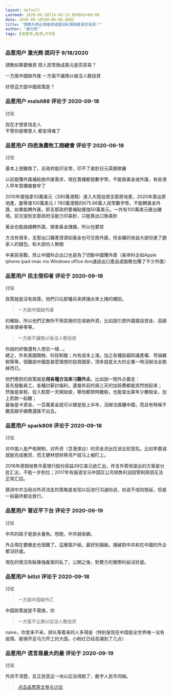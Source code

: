 ```yaml
---
layout: default
Lastmod: 2020-09-18T14:45:13.950863+00:00
date: 2020-09-18T00:00:00.000Z
title: "請教外商台資撤資或匯回利潤換匯是否容易？"
author: "激光熊"
tags: [習皇帝,經濟,中共]
---
```



### 品葱用户 **激光熊** 提问于 9/18/2020
    
請教如果要撤資 把人民幣換成美元是否容易？   
  
ㄧ方面中國缺外匯 一方面不讓換以後沒人敢投資  
  
好奇這方面中國政策是？
    
                

### 品葱用户 **malsit88** 评论于 2020-09-18
讨论

        
现在才想拿钱走人  
不管你是哪里人 都变得难了
        
                

### 品葱用户 **四邑漁農牧工商總會** 评论于 2020-09-18
讨论

        
基本上很難換了。支政府能印支幣，印不了美鈔日元英鎊歐羅  
  
以前能賺外匯補貼換外匯需求，現在賣樓都發數字幣，不能換黃金或外匯，有些港人早年買樓被套牢了  
  
2010年傻強拿50萬美元（390萬港斃）進入大陸投資支那房地產，2020年賣出房地產，變等值100萬美元 / 780萬港斃的675.86萬人民幣數字幣，不能轉黃金外匯，如果能轉外匯，即支那政府要補貼傻強50萬美元，一共有100萬美元匯出離境。前文提到支那政府沒能力印美鈔，只能靠出口換美鈔  
  
黃金也能曲綫轉外匯，損害黃金儲備，所以也要禁  
  
方法有很多，支那出口礦產資源如黃金也可交換外匯，但金礦的收益大部份進了趙家人的錢包，和大部份人無關  
  
中美貿易戰，禁止中國科企出口也是為了切斷中國賺外匯（美帝科企如Apple iphone ipad imac ms Windows office ibm通過出口產品或服務也賺了不少外匯）
        
                

### 品葱用户 **民主信仰者** 评论于 2020-09-18
讨论

        
政策就是沒有政策，他們只玩那種兵來將擋水來土掩的爛招。  
  

> ㄧ方面中國缺外匯

  
的確缺，所以他們正無所不用其極的在收納外資，比如說引誘外國風投資金、高額利率債券等等。  
  

> 一方面不讓換以後沒人敢投資

  
你說的好像還有人想去一樣...。  
總之，外有美國關稅、科技制裁；內有成本上漲，加之各種偷竊知識產權、苛捐雜稅等等，很難說中國是甚麼理想的投資國家，頂多就是太大的企業一時沒辦法全跑掉而已。  
  
他們應對的政策就是**用各種方法來刁難外企**。比如說一間外企要走：  
首先發動員工，各種討薪討福利，連幾年前的兩三天的加班費都能突然想起來；  
然後是查稅，從入駐那一天開始查，哪怕都按時繳稅，也能查出某年少繳稅金，加上罰款一起繳；  
最後是卡資金，一百萬美金就可以硬是拖上半年，沒辦法匯離中國，而且有時候不繳高額手續費還匯不出去。
        
                

### 品葱用户 **spark808** 评论于 2020-09-18
讨论

        
对中国人是严格限制，对外资（含港澳台）的资金流出应该比较宽松。比如李嘉诚就能完成撤资，而王健林想转移资产就马上被盯上。  
  
2016年德银抛售华夏银行股份获益39亿美元欲汇出，传言外管局提出的方案是分批汇出，不能一步到位；2017年有报道宝马中国区公司销售利润因管制原因无法正常汇回。    
  
猜测中共当局对外资流走的策略是发现以后进行沟通劝说，劝说不成则拖延，但是一般最终都会放行。
        
                

### 品葱用户 **習近平下台** 评论于 2020-09-19
讨论

        
中共的路子是放水養魚。想跑，中共就收網。  
  
外企現在要撤走也很難了。這層窗戶紙，最好別捅破。捅破對中共和在中國的外企都沒好處。  
  
現在的情況有點像強姦案的私了，公開之後，對雙方的實際利益沒好處。
        
                

### 品葱用户 **billzt** 评论于 2020-09-18
讨论

        
> ㄧ方面中国缺外汇

  
  
  
中国政策就是不需换，你  
  

> 一方面不让换以后没人敢投资

  
  
naive，你爱来不来，排队等着来的人多得是（特别是现在中国是全世界唯一没有疫情、能够开足马力开工的大国，小粉红已经高潮到了几点）
        
                

### 品葱用户 **谎言是最大的最** 评论于 2020-09-19
讨论

        
外资不清楚，反正民营这一块以后没得跑了，数字人民币伺候。
        
                





> [点击品葱原文参与讨论](https://pincong.rocks/question/31136)

